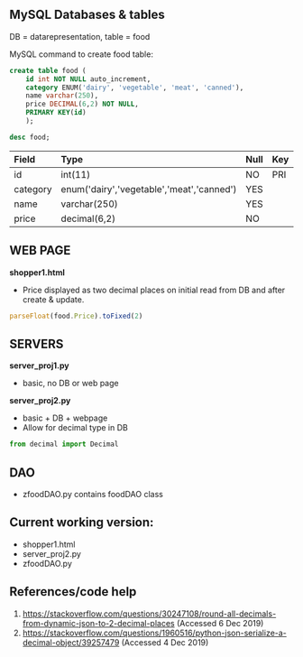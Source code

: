 ## MySQL Databases & tables

DB = datarepresentation, table = food

MySQL command to create food table:
```SQL
create table food (
    id int NOT NULL auto_increment,
    category ENUM('dairy', 'vegetable', 'meat', 'canned'),
    name varchar(250),
    price DECIMAL(6,2) NOT NULL,
    PRIMARY KEY(id)
    );
```
```SQL
desc food;
```

| Field    | Type                                      | Null | Key | Default | Extra          |
|:---------|:------------------------------------------|:-----|:----|:--------|:---------------|
| id       | int(11)                                   | NO   | PRI | NULL    | auto_increment |
| category | enum('dairy','vegetable','meat','canned') | YES  |     | NULL    |                |
| name     | varchar(250)                              | YES  |     | NULL    |                |
| price    | decimal(6,2)                              | NO   |     | NULL    |                |

## WEB PAGE

**shopper1.html**

- Price displayed as two decimal places on initial read from DB and after create & update.
```javascript
parseFloat(food.Price).toFixed(2)
```

## SERVERS

**server_proj1.py**

- basic, no DB or web page

**server_proj2.py**

- basic + DB + webpage
- Allow for decimal type in DB
```python
from decimal import Decimal
```
## DAO
- zfoodDAO.py contains foodDAO class

## Current working version:
- shopper1.html
- server_proj2.py
- zfoodDAO.py

## References/code help
1. https://stackoverflow.com/questions/30247108/round-all-decimals-from-dynamic-json-to-2-decimal-places
(Accessed 6 Dec 2019)
2. https://stackoverflow.com/questions/1960516/python-json-serialize-a-decimal-object/39257479 (Accessed 4 Dec 2019)